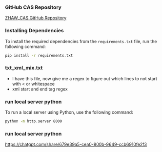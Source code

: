 ### GitHub CAS Repository

[ZHAW_CAS GitHub Repository](https://github.com/sabania/ZHAW_CAS)

### Installing Dependencies

To install the required dependencies from the `requirements.txt` file, run the following command:

```bash
pip install -r requirements.txt
```

### txt_xml_mix.txt

- I have this file, now give me a regex to figure out which lines to not start with < or whitespace
- xml start and end tag regex

### run local server python

To run a local server using Python, use the following command:

```bash
python -m http.server 8000
```

### run local server python

https://chatgpt.com/share/679e39a5-cea0-800b-9649-ccb6910fe2f3
